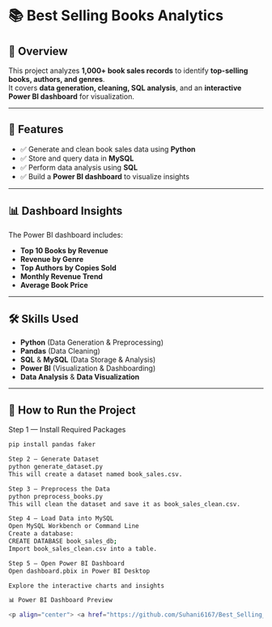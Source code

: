# 📚 Best Selling Books Analytics

## 📌 Overview
This project analyzes **1,000+ book sales records** to identify **top-selling books, authors, and genres**.  
It covers **data generation, cleaning, SQL analysis**, and an **interactive Power BI dashboard** for visualization.

---

## 🚀 Features
- ✅ Generate and clean book sales data using **Python**
- ✅ Store and query data in **MySQL**
- ✅ Perform data analysis using **SQL**
- ✅ Build a **Power BI dashboard** to visualize insights

---

## 📊 Dashboard Insights
The Power BI dashboard includes:
- **Top 10 Books by Revenue**
- **Revenue by Genre**
- **Top Authors by Copies Sold**
- **Monthly Revenue Trend**
- **Average Book Price**

---

## 🛠️ Skills Used
- **Python** (Data Generation & Preprocessing)
- **Pandas** (Data Cleaning)
- **SQL** & **MySQL** (Data Storage & Analysis)
- **Power BI** (Visualization & Dashboarding)
- **Data Analysis** & **Data Visualization**

---

## 📝 How to Run the Project

Step 1 — Install Required Packages
```bash
pip install pandas faker

Step 2 — Generate Dataset
python generate_dataset.py
This will create a dataset named book_sales.csv.

Step 3 — Preprocess the Data
python preprocess_books.py
This will clean the dataset and save it as book_sales_clean.csv.

Step 4 — Load Data into MySQL
Open MySQL Workbench or Command Line
Create a database:
CREATE DATABASE book_sales_db;
Import book_sales_clean.csv into a table.

Step 5 — Open Power BI Dashboard
Open dashboard.pbix in Power BI Desktop

Explore the interactive charts and insights

📊 Power BI Dashboard Preview

<p align="center"> <a href="https://github.com/Suhani6167/Best_Selling_Books_Analytics/blob/main/dashboard_screenshot.png" target="_blank"> <img src="dashboard_screenshot.png" alt="Power BI Dashboard" width="800"> </a> </p>